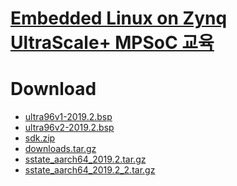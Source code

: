 # <a href="http://inipro.net/goods/goods_view.php?goodsNo=1000617315">Embedded Linux on Zynq UltraScale+ MPSoC 교육</a>

# Download
 - <a href="https://inipro-my.sharepoint.com/:u:/g/personal/admin_inipro_onmicrosoft_com/EeXpJJ4mbUFOn1QrDAHfQNsB-nCzEXukrICUm33XWZkjpQ">ultra96v1-2019.2.bsp</a>
 - <a href="https://inipro-my.sharepoint.com/:u:/g/personal/admin_inipro_onmicrosoft_com/EdQ2gGLZVuxBiQFeFnfeMXkBO8rMoCmjBLIbasncalvngA">ultra96v2-2019.2.bsp</a>
 - <a href="https://inipro-my.sharepoint.com/:u:/g/personal/admin_inipro_onmicrosoft_com/EU7Ceke0NpZLsBouwYRtV9EB1ea7cYOmpb1t-jutWdvzcQ">sdk.zip</a>
 - <a href="https://www.xilinx.com/member/forms/download/xef.html?filename=downloads_2019.2.tar.gz">downloads.tar.gz</a>
 - <a href="https://www.xilinx.com/member/forms/download/xef.html?filename=sstate_aarch64_2019.2.tar.gz">sstate_aarch64_2019.2.tar.gz</a>
 - <a href="https://inipro-my.sharepoint.com/:u:/g/personal/admin_inipro_onmicrosoft_com/EYozTERmz9pLp2BnWoSo8bMBBCVKaEiHK1DrMzB3XgDmjw">sstate_aarch64_2019.2_2.tar.gz</a>
